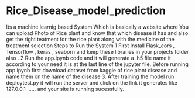 # Rice_Disease_model_prediction
Its a machine learnig based System Which is basically a website where You can upload Photo of Rice plant and know that which disease it has and also get the right teatment for the rice plant along with the medicine of the treatment selection Steps to Run the System 1 First Install Flask_cors , Tensorflow , keras , seaborn and keep these libraries in your projects folder also . 2 Run the app.ipynb code and it will generate a .h5 file name it according to your need it is at the last line of the jupyter file. Before running app.ipynb first download dataset from kaggle of rice plant disease and name them on the name of the disease 3. After training the model run deploytest.py it will run the server and click on the link it generates like 127.0.0.1 ...... and your site is running sucessfully.
